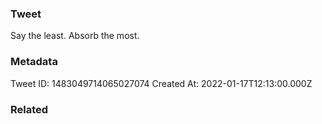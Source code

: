 ### Tweet
Say the least. Absorb the most.

### Metadata
Tweet ID: 1483049714065027074
Created At: 2022-01-17T12:13:00.000Z

### Related

